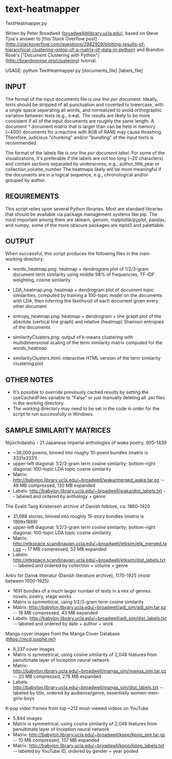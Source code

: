 # text-heatmapper

TextHeatmapper.py

Writen by Peter Broadwell (broadwell@library.ucla.edu), based on Steve Tjoa's answer to [this Stack Overflow post] (http://stackoverflow.com/questions/2982929/plotting-results-of-hierarchical-clustering-ontop-of-a-matrix-of-data-in-python)
and Brandon Rose's ["Document Clustering with Python"] (http://brandonrose.org/clustering) tutorial.

  USAGE: python TextHeatmapper.py [documents_file] [labels_file]

## INPUT

The format of the input documents file is *one line per document.* Ideally,
texts should be stripped of all punctuation and coverted to lowercase,
with a single space separating all words, and normalized to avoid orthographic
variation between texts (e.g., ö=>ø). The results are likely to be more
consistent if all of the input documents are roughly the same length. A
document * document matrix that is larger than can be held in memory (~4000
documents for a machine with 8GB of RAM) may cause thrashing. Therefore, 
judicious "chunking" and/or "bundling" of the input texts is recommended.

The format of the labels file is *one line per document label.* For some
of the visualizations, it's preferable if the labels are not too long
(~20 characters) and contain sections separated by underscores, e.g.,
  author_title_year
  or
  collection_volume_number
The heatmaps likely will be more meaningful if the documents are in a logical
sequence, e.g., chronological and/or grouped by author.

## REQUIREMENTS

This script relies upon several Python libraries. Most are standard libraries 
that should be available via package management systems like pip. The most 
important among them are sklearn, gensim, matplotlib/pyplot, pandas, and 
numpy; some of the more obscure packages are mpld3 and palettable.

## OUTPUT
When successful, this script produces the following files in the
main working directory:

* words_heatmap.png: heatmap + dendrogram plot of 1/2/3-gram document term similarity using middle 98% of frequencies, TF-IDF weighting, cosine similarity

* LDA_heatmap.png: heatmap + dendrogram plot of document topic similarities, computed by training a 100-topic model on the documents with LDA, then inferring the likelihood of each document given every other document

* entropy_heatmap.png: heatmap + dendrogram + line graph plot of the absolute (vertical line graph) and relative (heatmap) Shannon entropies of the documents

* similarityClusters.png: output of k-means clustering with multidimensional scaling of the term similarity matrix computed for the words_heatmap

* similarityClusters.html: interactive HTML version of the term similarity clustering plot

## OTHER NOTES

* It's possible to override previously cached results by setting the 
useCachedFiles variable to "False" or just manually deleting all .pkl files
in the working directory.
* The working directory may need to be set in the code in order for the script 
to run successfully in Windows.

## SAMPLE SIMILARITY MATRICES

Nijūichidaishū - 21 Japanese imperial anthologies of *waka* poetry, 905-1439
* ~38,000 poems, binned into roughy 10-poem bundles (matrix is 3331x3331)
* upper-left diagonal: 1/2/3-gram term cosine similarity; bottom-right diagonal: 100-topic LDA topic cosine similarity
* Matrix: http://babylon.library.ucla.edu/~broadwell/waka/merged_waka.tar.gz -- 48 MB compressed, 120 MB expanded
* Labels: http://babylon.library.ucla.edu/~broadwell/waka/dist_labels.txt -- labeled and ordered by anthology + genre

The Evald Tang Kristensen archive of Danish folklore, ca. 1860-1920
* 31,088 stories, binned into roughly 15-story bundles (matrix is 1869x1869)
* upper-left diagonal: 1/2/3-gram term cosine similarity; bottom-right diagonal: 100-topic LDA topic cosine similarity
* Matrix: http://etkspace.scandinavian.ucla.edu/~broadwell/etksim/etk_merged.tar.gz -- 17 MB compressed, 52 MB expanded
* Labels: http://etkspace.scandinavian.ucla.edu/~broadwell/etksim/dist_labels.txt -- labeled and ordered by collection + volume + genre

Arkiv for Dansk litteratur (Danish literature archive), 1170-1925 (most between 1500-1925)
* 1691 bundles of a much larger number of texts in a mix of genres: novels, poetry, stage works
* Matrix is symmetrical, using 1/2/3-gram term cosine similarity
* Matrix: http://babylon.library.ucla.edu/~broadwell/adl_sim/adl_sim.tar.gz -- 18 MB compressed, 43 MB expanded
* Labels: http://babylon.library.ucla.edu/~broadwell/adl_sim/dist_labels.txt -- labeled and ordered by date + author + work

Manga cover images from the Manga Cover Database (https://mcd.iosphe.re/)
* 8,337 cover images
* Matrix is symmetrical, using cosine similarity of 2,048 features from penultimate layer of Inception neural network
* Matrix: http://babylon.library.ucla.edu/~broadwell/manga_sim/manga_sim.tar.gz  -- 20 MB compressed, 278 MB expanded
* Labels: http://babylon.library.ucla.edu/~broadwell/manga_sim/dist_labels.txt -- labeled by title, ordered by audience/genre, essentially women-men-girls-boys

K-pop video frames from top ~212 most-viewed videos on YouTube
* 5,844 images
* Matrix is symmetrical, using cosine similarity of 2,048 features from penultimate layer of Inception neural network
* Matrix: http://babylon.library.ucla.edu/~broadwell/kpop/kpop_sim.tar.gz -- 10 MB compressed, 137 MB expanded
* Matrix: http://babylon.library.ucla.edu/~broadwell/kpop/kpop_labels.txt -- labeled by YouTube ID, ordered by gender + year posted
